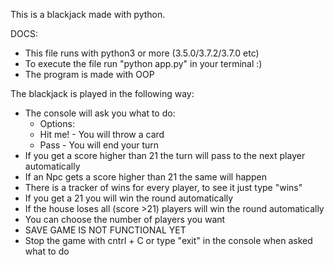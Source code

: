 This is a blackjack made with python.

DOCS:
  - This file runs with python3 or more (3.5.0/3.7.2/3.7.0 etc)
  - To execute the file run "python app.py" in your terminal :)
  - The program is made with OOP
  
The blackjack is played in the following way:
  - The console will ask you what to do:
    - Options:
    - Hit me! - You will throw a card
    - Pass - You will end your turn
  - If you get a score higher than 21 the turn will pass to the next player automatically
  - If an Npc gets a score higher than 21 the same will happen
  - There is a tracker of wins for every player, to see it just type "wins"
  - If you get a 21 you will win the round automatically
  - If the house loses all (score >21) players will win the round automatically
  - You can choose the number of players you want
  - SAVE GAME IS NOT FUNCTIONAL YET
  - Stop the game with cntrl + C or type "exit" in the console when asked what to do
